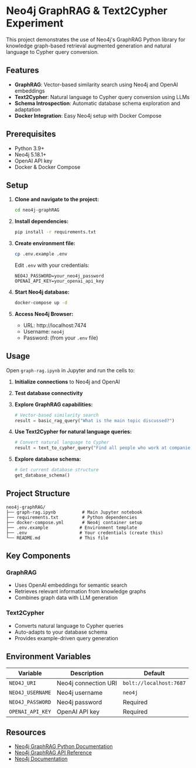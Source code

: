# Neo4j GraphRAG & Text2Cypher Experiment

This project demonstrates the use of Neo4j's GraphRAG Python library for knowledge graph-based retrieval augmented generation and natural language to Cypher query conversion.

## Features

- **GraphRAG**: Vector-based similarity search using Neo4j and OpenAI embeddings
- **Text2Cypher**: Natural language to Cypher query conversion using LLMs
- **Schema Introspection**: Automatic database schema exploration and adaptation
- **Docker Integration**: Easy Neo4j setup with Docker Compose

## Prerequisites

- Python 3.9+
- Neo4j 5.18.1+
- OpenAI API key
- Docker & Docker Compose

## Setup

1. **Clone and navigate to the project:**
   ```bash
   cd neo4j-graphRAG
   ```

2. **Install dependencies:**
   ```bash
   pip install -r requirements.txt
   ```

3. **Create environment file:**
   ```bash
   cp .env.example .env
   ```
   
   Edit `.env` with your credentials:
   ```
   NEO4J_PASSWORD=your_neo4j_password
   OPENAI_API_KEY=your_openai_api_key
   ```

4. **Start Neo4j database:**
   ```bash
   docker-compose up -d
   ```

5. **Access Neo4j Browser:**
   - URL: http://localhost:7474
   - Username: `neo4j`
   - Password: (from your `.env` file)

## Usage

Open `graph-rag.ipynb` in Jupyter and run the cells to:

1. **Initialize connections** to Neo4j and OpenAI
2. **Test database connectivity**
3. **Explore GraphRAG capabilities:**
   ```python
   # Vector-based similarity search
   result = basic_rag_query("What is the main topic discussed?")
   ```

4. **Use Text2Cypher for natural language queries:**
   ```python
   # Convert natural language to Cypher
   result = text_to_cypher_query("Find all people who work at companies")
   ```

5. **Explore database schema:**
   ```python
   # Get current database structure
   get_database_schema()
   ```

## Project Structure

```
neo4j-graphRAG/
├── graph-rag.ipynb          # Main Jupyter notebook
├── requirements.txt         # Python dependencies
├── docker-compose.yml       # Neo4j container setup
├── .env.example            # Environment template
├── .env                    # Your credentials (create this)
└── README.md               # This file
```

## Key Components

### GraphRAG
- Uses OpenAI embeddings for semantic search
- Retrieves relevant information from knowledge graphs
- Combines graph data with LLM generation

### Text2Cypher
- Converts natural language to Cypher queries
- Auto-adapts to your database schema
- Provides example-driven query generation

## Environment Variables

| Variable | Description | Default |
|----------|-------------|---------|
| `NEO4J_URI` | Neo4j connection URI | `bolt://localhost:7687` |
| `NEO4J_USERNAME` | Neo4j username | `neo4j` |
| `NEO4J_PASSWORD` | Neo4j password | Required |
| `OPENAI_API_KEY` | OpenAI API key | Required |

## Resources

- [Neo4j GraphRAG Python Documentation](https://neo4j.com/docs/neo4j-graphrag-python/current/)
- [Neo4j GraphRAG API Reference](https://neo4j.com/docs/neo4j-graphrag-python/current/api.html)
- [Neo4j Documentation](https://neo4j.com/docs/)
